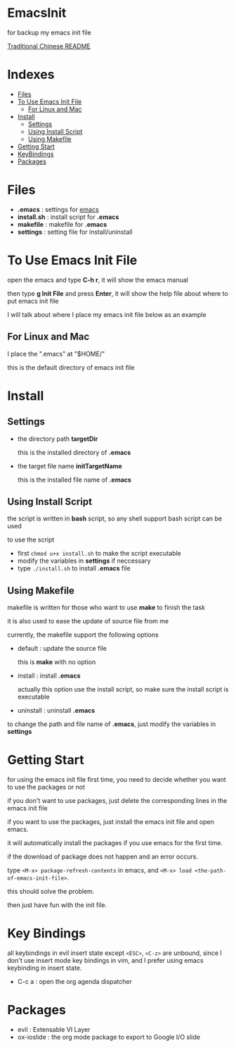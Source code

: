 # EmacsInit
for backup my emacs init file

[Traditional Chinese README](README_zh-TW.md)

# Indexes
- [Files](#files)
- [To Use Emacs Init File](#to-use-emacs-init-file)
  - [For Linux and Mac](#for-linux-and-mac)
- [Install](#install)
  - [Settings](#Settings)
  - [Using Install Script](#using-install-script)
  - [Using Makefile](#using-makefile)
- [Getting Start](#getting-start)
- [KeyBindings](#key-bindings)
- [Packages](#packages)

# Files
- **.emacs**      : settings for [emacs](https://www.gnu.org/software/emacs/index.html)
- **install.sh**  : install script for **.emacs**
- **makefile**    : makefile for **.emacs**
- **settings**    : setting file for install/uninstall

# To Use Emacs Init File
open the emacs and type **C-h r**, it will show the emacs manual

then type **g Init File** and press **Enter**, it will show the help file about where to put emacs init file

I will talk about where I place my emacs init file below as an example

## For Linux and Mac
I place the ".emacs" at "$HOME/"

this is the default directory of emacs init file

# Install
## Settings
- the directory path **targetDir**

  this is the installed directory of **.emacs**
- the target file name **initTargetName**

  this is the installed file name of **.emacs**

## Using Install Script
the script is written in **bash** script, so any shell support bash script can be used

to use the script

- first ```chmod u+x install.sh``` to make the script executable
- modify the variables in **settings** if neccessary
- type ```./install.sh``` to install **.emacs** file

## Using Makefile
makefile is written for those who want to use **make** to finish the task

it is also used to ease the update of source file from me

currently, the makefile support the following options
- default   : update the source file

  this is **make** with no option
- install   : install **.emacs**

  actually this option use the install script, so make sure the install script is executable
- uninstall : uninstall **.emacs**

to change the path and file name of **.emacs**, just modify the variables in **settings**

# Getting Start
for using the emacs init file first time, you need to decide whether you want to use the packages or not

if you don't want to use packages, just delete the corresponding lines in the emacs init file

if you want to use the packages, just install the emacs init file and open emacs.

it will automatically install the packages if you use emacs for the first time.

if the download of package does not happen and an error occurs.

type ```<M-x> package-refresh-contents``` in emacs, and ```<M-x> load <the-path-of-emacs-init-file>```.

this should solve the problem.

then just have fun with the init file.
# Key Bindings
all keybindings in evil insert state except ```<ESC>```, ```<C-z>``` are unbound, since I don't use insert mode key bindings in vim, and I prefer using emacs keybinding in insert state.
- C-c a : open the org agenda dispatcher

# Packages
- evil        : Extensable VI Layer
- ox-ioslide  : the org mode package to export to Google I/O slide
